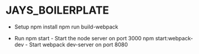 # JAYS_BOILERPLATE

- Setup
npm install
npm run build-webpack

- Run
npm start - Start the node server on port 3000
npm start:webpack-dev - Start webpack dev-server on port 8080
